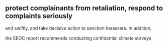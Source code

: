 ## protect complainants from retaliation, respond to complaints seriously

and swiftly, and take decisive action to sanction harassers. In addition,

the EEOC report recommends conducting conﬁdential climate surveys